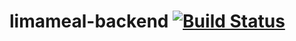 # limameal-backend [![Build Status](https://travis-ci.org/marcusvetter/limameal-backend.svg?branch=master)](https://travis-ci.org/marcusvetter/limameal-backend)